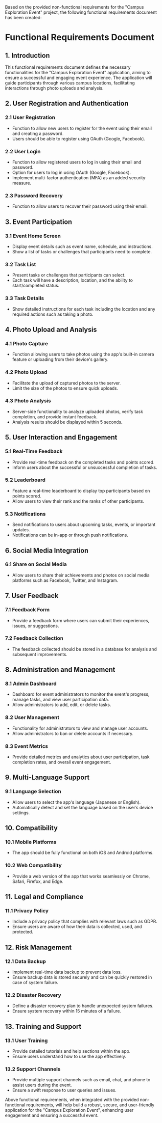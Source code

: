 Based on the provided non-functional requirements for the "Campus Exploration Event" project, the following functional requirements document has been created:

# Functional Requirements Document

## 1. Introduction
This functional requirements document defines the necessary functionalities for the "Campus Exploration Event" application, aiming to ensure a successful and engaging event experience. The application will guide participants through various campus locations, facilitating interactions through photo uploads and analysis.

## 2. User Registration and Authentication

### 2.1 User Registration
- Function to allow new users to register for the event using their email and creating a password.
- Users should be able to register using OAuth (Google, Facebook).

### 2.2 User Login
- Function to allow registered users to log in using their email and password.
- Option for users to log in using OAuth (Google, Facebook).
- Implement multi-factor authentication (MFA) as an added security measure.

### 2.3 Password Recovery
- Function to allow users to recover their password using their email.

## 3. Event Participation

### 3.1 Event Home Screen
- Display event details such as event name, schedule, and instructions.
- Show a list of tasks or challenges that participants need to complete.

### 3.2 Task List
- Present tasks or challenges that participants can select.
- Each task will have a description, location, and the ability to start/completed status.

### 3.3 Task Details
- Show detailed instructions for each task including the location and any required actions such as taking a photo.

## 4. Photo Upload and Analysis

### 4.1 Photo Capture
- Function allowing users to take photos using the app's built-in camera feature or uploading from their device's gallery.

### 4.2 Photo Upload
- Facilitate the upload of captured photos to the server.
- Limit the size of the photos to ensure quick uploads.

### 4.3 Photo Analysis
- Server-side functionality to analyze uploaded photos, verify task completion, and provide instant feedback.
- Analysis results should be displayed within 5 seconds.

## 5. User Interaction and Engagement

### 5.1 Real-Time Feedback
- Provide real-time feedback on the completed tasks and points scored.
- Inform users about the successful or unsuccessful completion of tasks.

### 5.2 Leaderboard
- Feature a real-time leaderboard to display top participants based on points scored.
- Allow users to view their rank and the ranks of other participants.

### 5.3 Notifications
- Send notifications to users about upcoming tasks, events, or important updates.
- Notifications can be in-app or through push notifications.

## 6. Social Media Integration

### 6.1 Share on Social Media
- Allow users to share their achievements and photos on social media platforms such as Facebook, Twitter, and Instagram.

## 7. User Feedback

### 7.1 Feedback Form
- Provide a feedback form where users can submit their experiences, issues, or suggestions.

### 7.2 Feedback Collection
- The feedback collected should be stored in a database for analysis and subsequent improvements.

## 8. Administration and Management

### 8.1 Admin Dashboard
- Dashboard for event administrators to monitor the event's progress, manage tasks, and view user participation data.
- Allow administrators to add, edit, or delete tasks.

### 8.2 User Management
- Functionality for administrators to view and manage user accounts.
- Allow administrators to ban or delete accounts if necessary.

### 8.3 Event Metrics
- Provide detailed metrics and analytics about user participation, task completion rates, and overall event engagement.

## 9. Multi-Language Support

### 9.1 Language Selection
- Allow users to select the app's language (Japanese or English).
- Automatically detect and set the language based on the user’s device settings.

## 10. Compatibility

### 10.1 Mobile Platforms
- The app should be fully functional on both iOS and Android platforms.

### 10.2 Web Compatibility
- Provide a web version of the app that works seamlessly on Chrome, Safari, Firefox, and Edge.

## 11. Legal and Compliance

### 11.1 Privacy Policy
- Include a privacy policy that complies with relevant laws such as GDPR.
- Ensure users are aware of how their data is collected, used, and protected.

## 12. Risk Management

### 12.1 Data Backup
- Implement real-time data backup to prevent data loss.
- Ensure backup data is stored securely and can be quickly restored in case of system failure.

### 12.2 Disaster Recovery
- Define a disaster recovery plan to handle unexpected system failures.
- Ensure system recovery within 15 minutes of a failure.

## 13. Training and Support

### 13.1 User Training
- Provide detailed tutorials and help sections within the app.
- Ensure users understand how to use the app effectively.

### 13.2 Support Channels
- Provide multiple support channels such as email, chat, and phone to assist users during the event.
- Ensure a swift response to user queries and issues.

Above functional requirements, when integrated with the provided non-functional requirements, will help build a robust, secure, and user-friendly application for the "Campus Exploration Event", enhancing user engagement and ensuring a successful event.